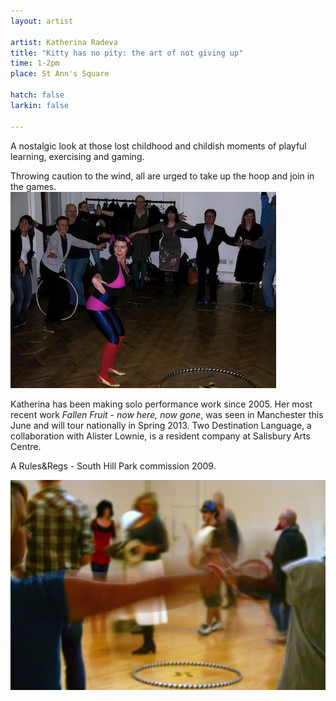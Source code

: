 ```yaml
---
layout: artist

artist: Katherina Radeva
title: "Kitty has no pity: the art of not giving up"
time: 1-2pm
place: St Ann's Square

hatch: false
larkin: false

---
```


A nostalgic look at those lost childhood and childish moments of playful learning, exercising and gaming.    

Throwing caution to the wind, all are urged to take up the hoop and join in the games.    
![Kitty has no pity](kat1.jpg)   

Katherina has been making solo performance work since 2005. Her most recent work *Fallen Fruit - now here, now gone*, was seen in Manchester this June and will tour nationally in Spring 2013. Two Destination Language, a collaboration with Alister Lownie, is a resident company at Salisbury Arts Centre.

A Rules&Regs - South Hill Park commission 2009.

![Kitty has no pity](kat2.jpg)